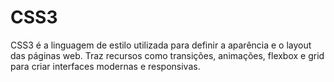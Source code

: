 # CSS3

CSS3 é a linguagem de estilo utilizada para definir a aparência e o layout das páginas web. Traz recursos como transições, animações, flexbox e grid para criar interfaces modernas e responsivas.
